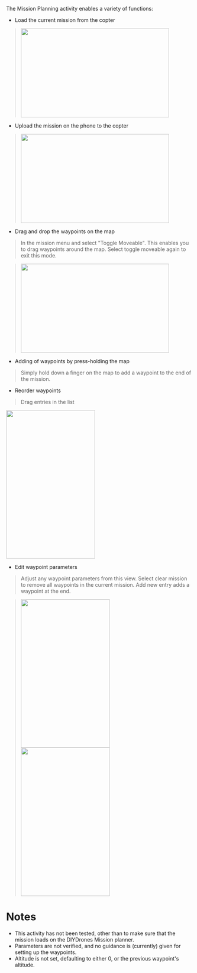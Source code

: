 The Mission Planning activity enables a variety of functions:

  * Load the current mission from the copter

> <img src='http://copter-gcs.googlecode.com/svn/wiki/img/loadMission.png' width='400' height='240' />

  * Upload the mission on the phone to the copter

> <img src='http://copter-gcs.googlecode.com/svn/wiki/img/loaded.png' width='400' height='240' />

  * Drag and drop the waypoints on the map
> In the mission menu and select "Toggle Moveable".
> This enables you to drag waypoints around the map.
> Select toggle moveable again to exit this mode.

> <img src='http://copter-gcs.googlecode.com/svn/wiki/img/mission_menu.png' width='400' height='240' />

  * Adding of waypoints by press-holding the map
> Simply hold down a finger on the map to add a waypoint to the end of the mission.

  * Reorder waypoints

> Drag entries in the list
<img src='http://copter-gcs.googlecode.com/svn/wiki/img/reorder_mission.png' width='240' height='400' />

  * Edit waypoint parameters

> Adjust any waypoint parameters from this view.
> Select clear mission to remove all waypoints in the current mission.
> Add new entry adds a waypoint at the end.

> <img src='http://copter-gcs.googlecode.com/svn/wiki/img/mission_edit.png' width='240' height='400' />
> <img src='http://copter-gcs.googlecode.com/svn/wiki/img/waypoint_edit.png' width='240' height='400' />


# Notes #

  * This activity has not been tested, other than to make sure that the mission loads on the DIYDrones Mission planner.
  * Parameters are not verified, and no guidance is (currently) given for setting up the waypoints.
  * Altitude is not set, defaulting to either 0, or the previous waypoint's altitude.
